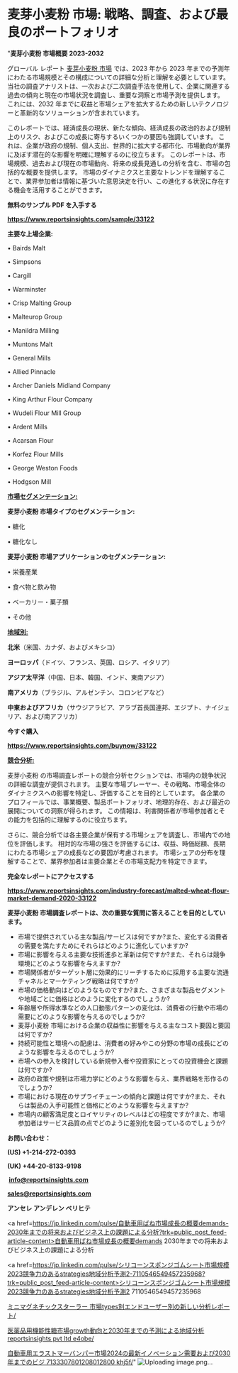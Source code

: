  # 麦芽小麦粉 市場: 戦略、調査、および最良のポートフォリオ

"<strong>麦芽小麦粉 市場概要 2023-2032</strong>

グローバル レポート <a href=https://www.reportsinsights.com/sample/33122>麦芽小麦粉 市場</a> では、2023 年から 2023 年までの予測年にわたる市場規模とその構成についての詳細な分析と理解を必要としています。 当社の調査アナリストは、一次および二次調査手法を使用して、企業に関連する過去の傾向と現在の市場状況を調査し、重要な洞察と市場予測を提供します。 これには、2032 年までに収益と市場シェアを拡大​​するための新しいテクノロジーと革新的なソリューションが含まれています。

このレポートでは、経済成長の現状、新たな傾向、経済成長の政治的および規制上のリスク、およびこの成長に寄与するいくつかの要因も強調しています。 これは、企業が政府の規制、個人支出、世界的に拡大する都市化、市場動向が業界に及ぼす潜在的な影響を明確に理解するのに役立ちます。 このレポートは、市場規模、過去および現在の市場動向、将来の成長見通しの分析を含む、市場の包括的な概要を提供します。 市場のダイナミクスと主要なトレンドを理解することで、業界参加者は情報に基づいた意思決定を行い、この進化する状況に存在する機会を活用することができます。

<strong><b>無料のサンプル PDF を入手する</b></strong>

<a href=https://www.reportsinsights.com/sample/33122><strong><u>https://www.reportsinsights.com/sample/33122</u></strong></a>

<strong>主要な上場企業:</strong>

• Bairds Malt

• Simpsons

• Cargill

• Warminster

• Crisp Malting Group

• Malteurop Group

• Manildra Milling

• Muntons Malt

• General Mills

• Allied Pinnacle

• Archer Daniels Midland Company

• King Arthur Flour Company

• Wudeli Flour Mill Group

• Ardent Mills

• Acarsan Flour

• Korfez Flour Mills

• George Weston Foods

• Hodgson Mill

<strong><u>市場セグメンテーション</u></strong><strong><u>:</u></strong>

<strong>麦芽小麦粉 市場タイプのセグメンテーション:</strong>

• 糖化

• 糖化なし

<strong>麦芽小麦粉 市場アプリケーションのセグメンテーション:</strong>

• 栄養産業

• 食べ物と飲み物

• ベーカリー・菓子類

• その他

<strong><u>地域別</u></strong><strong><u>:</u></strong>

<strong>北米</strong>（米国、カナダ、およびメキシコ）

<strong>ヨーロッパ</strong>（ドイツ、フランス、英国、ロシア、イタリア）

<strong>アジア太平洋</strong>（中国、日本、韓国、インド、東南アジア）

<strong>南アメリカ</strong>（ブラジル、アルゼンチン、コロンビアなど）

<strong>中東およびアフリカ</strong>（サウジアラビア、アラブ首長国連邦、エジプト、ナイジェリア、および南アフリカ）

<strong>今すぐ購入</strong>

<a href=https://www.reportsinsights.com/buynow/33122><strong><u>https://www.reportsinsights.com/buynow/33122</u></strong></a>

<strong><u>競合分析:</u></strong>

麦芽小麦粉 の市場調査レポートの競合分析セクションでは、市場内の競争状況の詳細な調査が提供されます。 主要な市場プレーヤー、その戦略、市場全体のダイナミクスへの影響を特定し、評価することを目的としています。 各企業のプロフィールでは、事業概要、製品ポートフォリオ、地理的存在、および最近の展開についての洞察が得られます。 この情報は、利害関係者が市場参加者とその能力を包括的に理解するのに役立ちます。

さらに、競合分析では各主要企業が保有する市場シェアを調査し、市場内での地位を評価します。 相対的な市場の強さを評価するには、収益、時価総額、長期にわたる市場シェアの成長などの要因が考慮されます。 市場シェアの分布を理解することで、業界参加者は主要企業とその市場支配力を特定できます。

<strong>完全なレポートにアクセスする</strong>

<a href=https://www.reportsinsights.com/industry-forecast/malted-wheat-flour-market-demand-2020-33122><strong><u><b>https://www.reportsinsights.com/industry-forecast/malted-wheat-flour-market-demand-2020-33122</b></u></strong></a>

<strong><b>麦芽小麦粉 市場調査レポートは、次の重要な質問に答えることを目的としています。</b></strong>
<ul>
  <li>市場で提供されている主な製品/サービスは何ですか?また、変化する消費者の需要を満たすためにそれらはどのように進化していますか?</li>
  <li>市場に影響を与える主要な技術進歩と革新は何ですか?また、それらは競争環境にどのような影響を与えますか?</li>
  <li>市場関係者がターゲット層に効果的にリーチするために採用する主要な流通チャネルとマーケティング戦略は何ですか?</li>
  <li>市場の価格動向はどのようなものですか?また、さまざまな製品セグメントや地域ごとに価格はどのように変化するのでしょうか?</li>
  <li>年齢層や所得水準などの人口動態パターンの変化は、消費者の行動や市場の需要にどのような影響を与えるのでしょうか?</li>
  <li>麦芽小麦粉 市場における企業の収益性に影響を与える主なコスト要因と要因は何ですか?</li>
  <li>持続可能性と環境への配慮は、消費者の好みやこの分野の市場の成長にどのような影響を与えるのでしょうか?</li>
  <li>市場への参入を検討している新規参入者や投資家にとっての投資機会と課題は何ですか?</li>
  <li>政府の政策や規制は市場力学にどのような影響を与え、業界戦略を形作るのでしょうか?</li>
  <li>市場における現在のサプライチェーンの傾向と課題は何ですか?また、それらは製品の入手可能性と価格にどのような影響を与えますか?</li>
  <li>市場内の顧客満足度とロイヤリティのレベルはどの程度ですか?また、市場参加者はサービス品質の点でどのように差別化を図っているのでしょうか?</li>
</ul>
<strong>お問い合わせ：</strong>

<strong>(US) +1-214-272-0393</strong>

<strong>(UK) +44-20-8133-9198</strong>

<strong> </strong><a href=info@reportsinsights.com><strong><u>info@reportsinsights.com</u></strong></a>

<a href=sales@reportsinsights.com><strong><u>sales@reportsinsights.com</u></strong></a>

<strong>アンセレ アンデレン ベリヒテ</strong>

<a href=https://jp.linkedin.com/pulse/自動車用ばね市場成長の概要demands-2030年までの将来およびビジネス上の課題による分析?trk=public_post_feed-article-content>自動車用ばね市場成長の概要demands 2030年までの将来およびビジネス上の課題による分析</a>

<a href=https://jp.linkedin.com/pulse/シリコーンスポンジゴムシート市場規模2023競争力のあるstrategies地域分析予測2-7110546549457235968?trk=public_post_feed-article-content>シリコーンスポンジゴムシート市場規模2023競争力のあるstrategies地域分析予測2 7110546549457235968</a>

<a href=https://www.linkedin.com/pulse/ミニマグネチックスターラー-市場types別エンドユーザー別の新しい分析レポート/>ミニマグネチックスターラー 市場types別エンドユーザー別の新しい分析レポート/</a>

<a href=https://www.linkedin.com/pulse/医薬品用機能性糖市場growth動向と2030年までの予測による地域分析-reportsinsights-pvt-ltd-e4obe/>医薬品用機能性糖市場growth動向と2030年までの予測による地域分析 reportsinsights pvt ltd e4obe/</a>

<a href=https://www.linkedin.com/pulse/自動車用エラストマーバンパー市場2024の最新イノベーション需要および2030年までのビジ-7133307801208012800-khj5f/>自動車用エラストマーバンパー市場2024の最新イノベーション需要および2030年までのビジ 7133307801208012800 khj5f/</a>"
![Uploading image.png…]()
